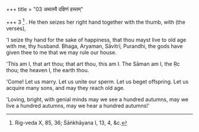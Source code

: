+++
title = "03 अथास्यै दक्षिणं हस्तम्"

+++
3 [^3] . He then seizes her right hand together with the thumb, with (the verses),


[^3]:  Rig-veda X, 85, 36; Śāṅkhāyana I, 13, 4, &c.


'I seize thy hand for the sake of happiness, that thou mayst live to old age with me, thy husband. Bhaga, Aryaman, Sāvitrī, Purandhi, the gods have given thee to me that we may rule our house.

'This am I, that art thou; that art thou, this am I. The Sāman am I, the Ṛc thou; the heaven I, the earth thou.

'Come! Let us marry. Let us unite our sperm. Let us beget offspring. Let us acquire many sons, and may they reach old age.

'Loving, bright, with genial minds may we see a hundred autumns, may we live a hundred autumns, may we hear a hundred autumns!'
